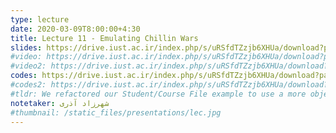 ```yaml
---
type: lecture
date: 2020-03-09T8:00:00+4:30
title: Lecture 11 - Emulating Chillin Wars
slides: https://drive.iust.ac.ir/index.php/s/uRSfdTZzjb6XHUa/download?path=%2FSlides&files=S11.pdf
#video: https://drive.iust.ac.ir/index.php/s/uRSfdTZzjb6XHUa/download?path=%2FVideos&files=S11.mp4
#video2: https://drive.iust.ac.ir/index.php/s/uRSfdTZzjb6XHUa/download?path=%2FVideos&files=lab2.mp4
codes: https://drive.iust.ac.ir/index.php/s/uRSfdTZzjb6XHUa/download?path=%2FCodes&files=S11.zip
#codes2: https://drive.iust.ac.ir/index.php/s/uRSfdTZzjb6XHUa/download?path=%2FCodes&files=lab2.zip
#tldr: We refactored our Student/Course File example to use a more object oriented design and approach. We also introduced static functions and variables.
notetaker: شهرزاد آذری
#thumbnail: /static_files/presentations/lec.jpg
---
```

